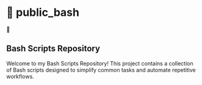 # 🐚 public_bash
**🐚** 
## Bash Scripts Repository
Welcome to my Bash Scripts Repository! This project contains a collection of Bash scripts designed to simplify common tasks and automate repetitive workflows. 
